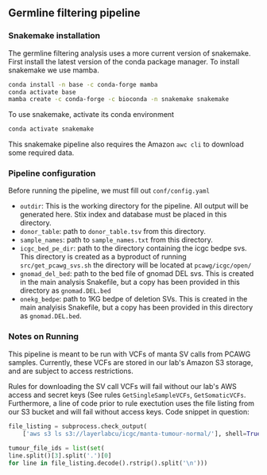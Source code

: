 ## Germline filtering pipeline
### Snakemake installation
The germline filtering analysis uses a more current version of snakemake. 
First install the latest version of the conda package manager.  To install snakemake we use mamba.

```bash
conda install -n base -c conda-forge mamba
conda activate base
mamba create -c conda-forge -c bioconda -n snakemake snakemake
```

To use snakemake, activate its conda environment

```bash
conda activate snakemake
```

This snakemake pipeline also requires the Amazon `awc cli` to download some required data.

### Pipeline configuration
Before running the pipeline, we must fill out `conf/config.yaml`

* `outdir`: This is the working directory for the pipeline.  All output will be generated here.  Stix index and database must be placed in this directory.
* `donor_table`: path to `donor_table.tsv` from this directory.
* `sample_names`: path to `sample_names.txt` from this directory.
* `icgc_bed_pe_dir`: path to the directory containing the icgc bedpe svs.  This directory is created as a byproduct of running `src/get_pcawg_svs.sh` the directory will be located at `pcawg/icgc/open/`
* `gnomad_del_bed`: path to the bed file of gnomad DEL svs. This is created in the main analysis Snakefile, but a copy has been provided in this directory as `gnomad.DEL.bed`
* `onekg_bedpe`: path to 1KG bedpe of deletion SVs. This is created in the main analyisis Snakefile, but a copy has been provided in this directory as `gnomad.DEL.bed`.

### Notes on Running
This pipeline is meant to be run with VCFs of manta SV calls from PCAWG samples.  Currently, these VCFs are stored in our lab's Amazon S3 storage, and are subject to access restrictions.

Rules for downloading the SV call VCFs will fail without our lab's AWS access and secret keys (See rules `GetSingleSampleVCFs`, `GetSomaticVCFs`.  Furthermore, a line of code prior to rule exectution uses the file listing from our S3 bucket and will fail without access keys.  Code snippet in question:
```python
file_listing = subprocess.check_output(
    ['aws s3 ls s3://layerlabcu/icgc/manta-tumour-normal/'], shell=True,)
    
tumour_file_ids = list(set(
line.split()[3].split('.')[0]                                                                                                                      
for line in file_listing.decode().rstrip().split('\n')))
```
